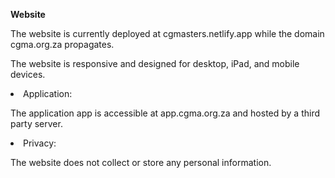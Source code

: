 <strong>Website</strong>

The website is currently deployed at cgmasters.netlify.app while the domain cgma.org.za propagates.

The website is responsive and designed for desktop, iPad, and mobile devices.

<li>Application:</li>

The application app is accessible at app.cgma.org.za and hosted by a third party server. <br>

<li>Privacy:</li>

The website does not collect or store any personal information.

